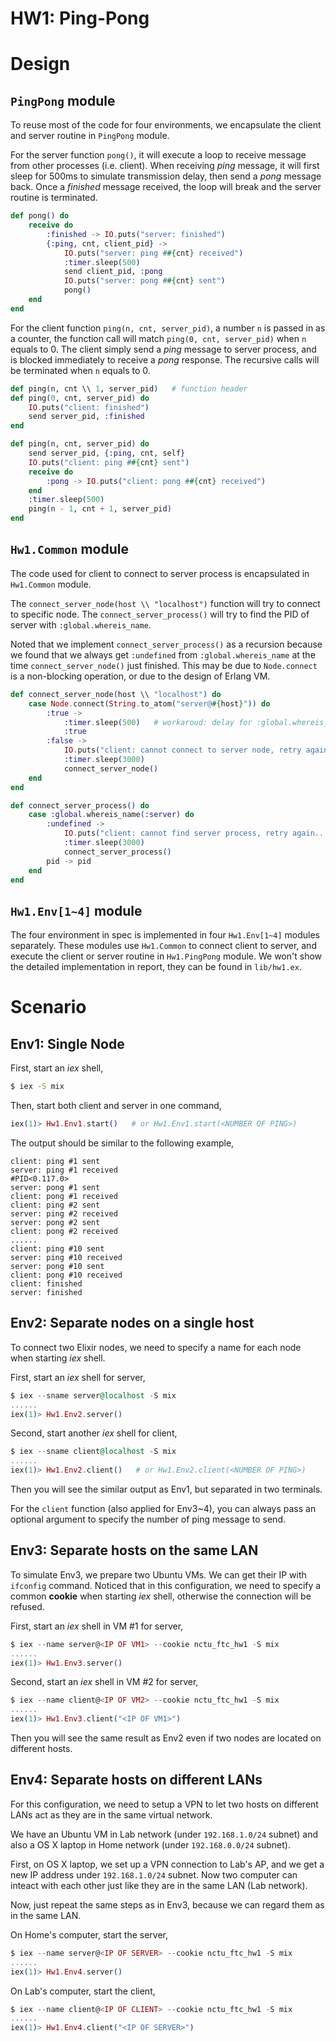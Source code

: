 HW1: Ping-Pong
==============

# Design

## `PingPong` module

To reuse most of the code for four environments, we encapsulate the client and server routine in `PingPong` module.

For the server function `pong()`, it will execute a loop to receive message from other processes (i.e. client). When receiving *ping* message, it will first sleep for 500ms to simulate transmission delay, then send a *pong* message back. Once a *finished* message received, the loop will break and the server routine is terminated.

```elixir
def pong() do
    receive do
        :finished -> IO.puts("server: finished")
        {:ping, cnt, client_pid} ->
            IO.puts("server: ping ##{cnt} received")
            :timer.sleep(500)
            send client_pid, :pong
            IO.puts("server: pong ##{cnt} sent")
            pong()
    end
end
```

For the client function `ping(n, cnt, server_pid)`, a number `n` is passed in as a counter, the function call will match `ping(0, cnt, server_pid)` when `n` equals to 0. The client simply send a *ping* message to server process, and is blocked immediately to receive a *pong* response. The recursive calls will be terminated when `n` equals to 0.

```elixir
def ping(n, cnt \\ 1, server_pid)   # function header
def ping(0, cnt, server_pid) do
    IO.puts("client: finished")
    send server_pid, :finished
end

def ping(n, cnt, server_pid) do
    send server_pid, {:ping, cnt, self}
    IO.puts("client: ping ##{cnt} sent")
    receive do
        :pong -> IO.puts("client: pong ##{cnt} received")
    end
    :timer.sleep(500)
    ping(n - 1, cnt + 1, server_pid)
end
```

## `Hw1.Common` module

The code used for client to connect to server process is encapsulated in `Hw1.Common` module.

The `connect_server_node(host \\ "localhost")` function will try to connect to specific node. The `connect_server_process()` will try to find the PID of server with `:global.whereis_name`.

Noted that we implement `connect_server_process()` as a recursion because we found that we always get `:undefined` from `:global.whereis_name` at the time `connect_server_node()` just finished. This may be due to `Node.connect` is a non-blocking operation, or due to the design of Erlang VM.

```elixir
def connect_server_node(host \\ "localhost") do
    case Node.connect(String.to_atom("server@#{host}")) do
        :true ->
            :timer.sleep(500)   # workaroud: delay for :global.whereis_name
            :true
        :false ->
            IO.puts("client: cannot connect to server node, retry again...")
            :timer.sleep(3000)
            connect_server_node()
    end
end

def connect_server_process() do
    case :global.whereis_name(:server) do
        :undefined ->
            IO.puts("client: cannot find server process, retry again...")
            :timer.sleep(3000)
            connect_server_process()
        pid -> pid
    end
end
```

## `Hw1.Env[1~4]` module

The four environment in spec is implemented in four `Hw1.Env[1~4]` modules separately. These modules use `Hw1.Common` to connect client to server, and execute the client or server routine in `Hw1.PingPong` module. We won't show the detailed implementation in report, they can be found in `lib/hw1.ex`.

# Scenario

## Env1: Single Node

First, start an *iex* shell,

```bash
$ iex -S mix
```

Then, start both client and server in one command,

```elixir
iex(1)> Hw1.Env1.start()   # or Hw1.Env1.start(<NUMBER OF PING>)
```

The output should be similar to the following example,

```
client: ping #1 sent
server: ping #1 received
#PID<0.117.0>
server: pong #1 sent
client: pong #1 received
client: ping #2 sent
server: ping #2 received
server: pong #2 sent
client: pong #2 received
......
client: ping #10 sent
server: ping #10 received
server: pong #10 sent
client: pong #10 received
client: finished
server: finished
```

## Env2: Separate nodes on a single host

To connect two Elixir nodes, we need to specify a name for each node when starting *iex* shell.

First, start an *iex* shell for server,

```elixir
$ iex --sname server@localhost -S mix
......
iex(1)> Hw1.Env2.server()
```

Second, start another *iex* shell for client,

```elixir
$ iex --sname client@localhost -S mix
......
iex(1)> Hw1.Env2.client()   # or Hw1.Env2.client(<NUMBER OF PING>)
```

Then you will see the similar output as Env1, but separated in two terminals.

For the `client` function (also applied for Env3~4), you can always pass an optional argument to specify the number of ping message to send.

## Env3: Separate hosts on the same LAN

To simulate Env3, we prepare two Ubuntu VMs. We can get their IP with `ifconfig` command. Noticed that in this configuration, we need to specify a common **cookie** when starting *iex* shell, otherwise the connection will be refused.

First, start an *iex* shell in VM #1 for server,

```elixir
$ iex --name server@<IP OF VM1> --cookie nctu_ftc_hw1 -S mix
......
iex(1)> Hw1.Env3.server()
```

Second, start an *iex* shell in VM #2 for server,

```elixir
$ iex --name client@<IP OF VM2> --cookie nctu_ftc_hw1 -S mix
......
iex(1)> Hw1.Env3.client("<IP OF VM1>")
```

Then you will see the same result as Env2 even if two nodes are located on different hosts.

## Env4: Separate hosts on different LANs

For this configuration, we need to setup a VPN to let two hosts on different LANs act as they are in the same virtual network.

We have an Ubuntu VM in Lab network (under `192.168.1.0/24` subnet) and also a OS X laptop in Home network (under `192.168.0.0/24` subnet).

First, on OS X laptop, we set up a VPN connection to Lab's AP, and we get a new IP address under `192.168.1.0/24` subnet. Now two computer can inteact with each other just like they are in the same LAN (Lab network).

Now, just repeat the same steps as in Env3, because we can regard them as in the same LAN.

On Home's computer, start the server,

```elixir
$ iex --name server@<IP OF SERVER> --cookie nctu_ftc_hw1 -S mix
......
iex(1)> Hw1.Env4.server()
```

On Lab's computer, start the client,

```elixir
$ iex --name client@<IP OF CLIENT> --cookie nctu_ftc_hw1 -S mix
......
iex(1)> Hw1.Env4.client("<IP OF SERVER>")
```
